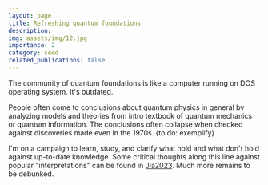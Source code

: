 ```yaml
---
layout: page
title: Refreshing quantum foundations
description: 
img: assets/img/12.jpg
importance: 2
category: seed
related_publications: false
---
```


The community of quantum foundations is like a computer running on DOS operating system. It's outdated.

People often come to conclusions about quantum physics in general by analyzing models and theories from intro textbook of quantum mechanics or quantum information. The conclusions often collapse when checked against discoveries made even in the 1970s. {to do: exemplify}

I'm on a campaign to learn, study, and clarify what hold and what don't hold against up-to-date knowledge. Some critical thoughts along this line against popular "interpretations" can be found in [Jia2023](https://arxiv.org/abs/2306.11549). Much more remains to be debunked.
